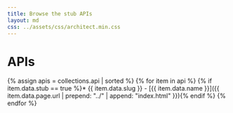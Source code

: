 ```yaml
---
title: Browse the stub APIs
layout: md
css: ../assets/css/architect.min.css
---
```

# APIs

{% assign apis = collections.api | sorted %}
{% for item in api %}
{% if item.data.stub == true %}* {{ item.data.slug }} - [{{ item.data.name }}]({{ item.data.page.url | prepend: "../" | append: "index.html" }}){% endif %}
{% endfor %}

